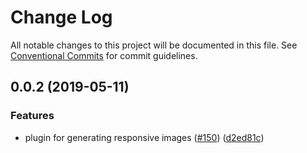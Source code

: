 # Change Log

All notable changes to this project will be documented in this file.
See [Conventional Commits](https://conventionalcommits.org) for commit guidelines.

## 0.0.2 (2019-05-11)

### Features

- plugin for generating responsive images ([#150](https://github.com/egoist/saber/issues/150)) ([d2ed81c](https://github.com/egoist/saber/commit/d2ed81c))

